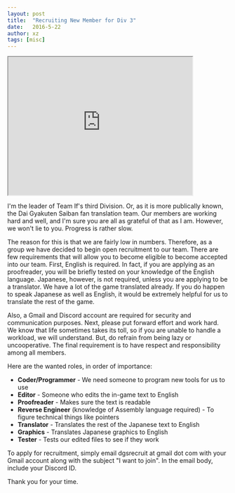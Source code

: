 ```yaml
---
layout: post
title:  "Recruiting New Member for Div 3"
date:   2016-5-22
author: xz
tags: [misc]
---
```


<iframe width="420" height="315" src="https://www.youtube.com/watch?v=YXiQh76bNyE" stlye="float: left;">
</iframe>

I'm the leader of Team If's third Division. Or, as it is more publically known, the Dai Gyakuten Saiban fan translation team.
Our members are working hard and well, and I'm sure you are all as grateful of that as I am. However, we won't lie to you. Progress is rather slow.

The reason for this is that we are fairly low in numbers. Therefore, as a group we have decided to begin open recruitment to our team. There are few requirements that will allow you to become eligible to become accepted into our team. First, English is required. In fact, if you are applying as an proofreader, you will be briefly tested on your knowledge of the English language. Japanese, however, is not required, unless you are applying to be a translator. We have a lot of the game translated already. If you do happen to speak Japanese as well as English, it would be extremely helpful for us to translate the rest of the game. 

Also, a Gmail and Discord account are required for security and communication purposes. Next, please put forward effort and work hard. We know that life sometimes takes its toll, so if you are unable to handle a workload, we will understand.
But, do refrain from being lazy or uncooperative. The final requirement is to have respect and responsibility among all members.

Here are the wanted roles, in order of importance:

* **Coder/Programmer** - We need someone to program new tools for us to use  
* **Editor** - Someone who edits the in-game text to English  
* **Proofreader** - Makes sure the text is readable  
* **Reverse Engineer** (knowledge of Assembly language required) - To figure technical things like pointers  
* **Translator** - Translates the rest of the Japanese text to English  
* **Graphics** - Translates Japanese graphics to English  
* **Tester** - Tests our edited files to see if they work  

To apply for recruitment, simply email dgsrecruit at gmail dot com with your Gmail account along with the subject "I want to join". In the email body, include your Discord ID.

Thank you for your time.